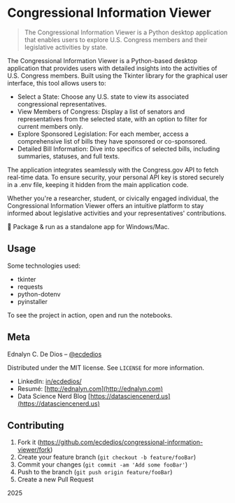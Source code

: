 # Congressional Information Viewer

> The Congressional Information Viewer is a Python desktop application that enables users to explore U.S. Congress members and their legislative activities by state.

The Congressional Information Viewer is a Python-based desktop application that provides users with detailed insights into the activities of U.S. Congress members. Built using the Tkinter library for the graphical user interface, this tool allows users to:

- Select a State: Choose any U.S. state to view its associated congressional representatives.
- View Members of Congress: Display a list of senators and representatives from the selected state, with an option to filter for current members only.
- Explore Sponsored Legislation: For each member, access a comprehensive list of bills they have sponsored or co-sponsored.
- Detailed Bill Information: Dive into specifics of selected bills, including summaries, statuses, and full texts.

The application integrates seamlessly with the Congress.gov API to fetch real-time data. To ensure security, your personal API key is stored securely in a .env file, keeping it hidden from the main application code.

Whether you're a researcher, student, or civically engaged individual, the Congressional Information Viewer offers an intuitive platform to stay informed about legislative activities and your representatives' contributions.

🚀 Package & run as a standalone app for Windows/Mac.

## Usage

Some technologies used:

- tkinter
- requests
- python-dotenv
- pyinstaller

To see the project in action, open and run the notebooks.

## Meta

Ednalyn C. De Dios – [@ecdedios](https://github.com/ecdedios)

Distributed under the MIT license. See `LICENSE` for more information.

- LinkedIn: [in/ecdedios/](https://www.linkedin.com/in/ecdedios/)
- Resumé: [http://ednalyn.com](http://ednalyn.com)
- Data Science Nerd Blog [https://datasciencenerd.us](https://datasciencenerd.us)

## Contributing

1. Fork it (<https://github.com/ecdedios/congressional-information-viewer/fork>)
2. Create your feature branch (`git checkout -b feature/fooBar`)
3. Commit your changes (`git commit -am 'Add some fooBar'`)
4. Push to the branch (`git push origin feature/fooBar`)
5. Create a new Pull Request

2025
